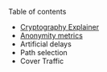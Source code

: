 Table of contents

- [Cryptography Explainer](./cryptography/Cryptography%20Explainer.md)
- [Anonymity metrics](,.cryptography/Anonymity.md)
- Artificial delays
- Path selection
- Cover Traffic
